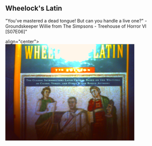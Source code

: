 ## Wheelock's Latin

"You've mastered a dead tongue! But can you handle a live one?" - Groundskeeper Willie
from The Simpsons - Treehouse of Horror VI [S07E06]"

<p> align="center">
  <img src="https://github.com/stan-alam/linguistics/blob/develop/Latin/Wheelock/images/PICT0143.JPG" width="80%" height="80%">
</p>

